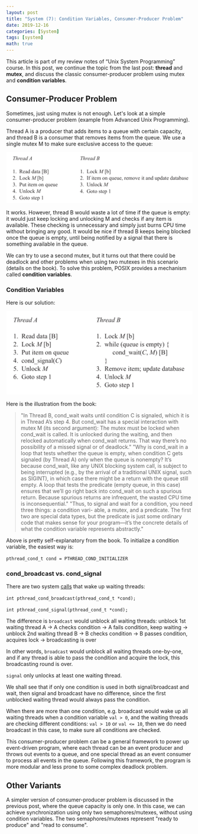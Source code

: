 ```yaml
---
layout: post
title: "System (7): Condition Variables, Consumer-Producer Problem"
date: 2019-12-16
categories: [System]
tags: [system]
math: true
---
```


This article is part of my review notes of “Unix System Programming” course. In this post, we continue the topic from the last post: **thread** and **mutex**, and discuss the classic consumer-producer problem using mutex and **condition variables**.

## Consumer-Producer Problem

Sometimes, just using mutex is not enough. Let's look at a simple consumer-producer problem (example from Advanced Unix Programming).

Thread A is a producer that adds items to a queue with certain capacity, and thread B is a consumer that removes items from the queue. We use a single mutex M to make sure exclusive access to the queue:

![consumer](/assets/img/legacy/consumer1.png)

It works. However, thread B would waste a lot of time if the queue is empty: it would just keep locking and unlocking M and checks if any item is available. These checking is unnecessary and simply just burns CPU time without bringing any good. It would be nice if thread B keeps being blocked once the queue is empty, until being notified by a signal that there is something available in the queue.

We can try to use a second mutex, but it turns out that there could be deadlock and other problems when using two mutexes in this scenario (details on the book). To solve this problem, POSIX provides a mechanism called **condition variables**.

### Condition Variables

Here is our solution:

![consumer](/assets/img/legacy/consumer2.png)

Here is the illustration from the book:

> "In Thread B, cond_wait waits until condition C is signaled, which it is in Thread A’s step 4. But cond_wait has a special interaction with mutex M (its second argument): The mutex must be locked when cond_wait is called. It is unlocked during the waiting, and then relocked automatically when cond_wait returns. That way there’s no possibility of a missed signal or of deadlock."
> "Why is cond_wait in a loop that tests whether the queue is empty, when condition C gets signaled (by Thread A) only when the queue is nonempty? It’s because cond_wait, like any UNIX blocking system call, is subject to being interrupted (e.g., by the arrival of a traditional UNIX signal, such as SIGINT), in which case there might be a return with the queue still empty. A loop that tests the predicate (empty queue, in this case) ensures that we’ll go right back into cond_wait on such a spurious return. Because spurious returns are infrequent, the wasted CPU time is inconsequential."
> "Thus, to signal and wait for a condition, you need three things: a condition vari- able, a mutex, and a predicate. The first two are special data types, but the predicate is just some ordinary code that makes sense for your program—it’s the concrete details of what the condition variable represents abstractly."

Above is pretty self-explanatory from the book. To initialize a condition variable, the easiest way is:

```pthread_cond_t cond = PTHREAD_COND_INITIALIZER```

### cond_broadcast vs. cond_signal

There are two system [calls](https://linux.die.net/man/3/pthread_cond_signal) that wake up waiting threads:

```int pthread_cond_broadcast(pthread_cond_t *cond);```

```int pthread_cond_signal(pthread_cond_t *cond);```

The difference is `broadcast` would unblock all waiting threads: unblock 1st waiting thread A -> A checks condition -> A fails condition, keep waiting -> unblock 2nd waiting thread B -> B checks condition -> B passes condition, acquires lock -> broadcasting is over

In other words, `broadcast` would unblock all waiting threads one-by-one, and if any thread is able to pass the condition and acquire the lock, this broadcasting round is over.

`signal` only unlocks at least one waiting thread.

We shall see that if only one condition is used in both signal/broadcast and wait, then signal and broadcast have no difference, since the first unblocked waiting thread would always pass the condition.

When there are more than one condition, e.g. broadcast would wake up all waiting threads when a condition variable `val > 0`, and the waiting threads are checking different conditions: `val > 10` or `val <= 10`, then we do need broadcast in this case, to make sure all conditions are checked.

This consumer-producer problem can be a general framework to power up event-driven program, where each thread can be an event producer and throws out events to a queue, and one special thread as an event consumer to process all events in the queue. Following this framework, the program is more modular and less prone to some complex deadlock problem.

## Other Variants

A simpler version of consumer-producer problem is discussed in the previous post, where the queue capacity is only one. In this case, we can achieve synchronization using only two semaphores/mutexes, without using condition variables. The two semaphores/mutexes represent "ready to produce" and "read to consume".

